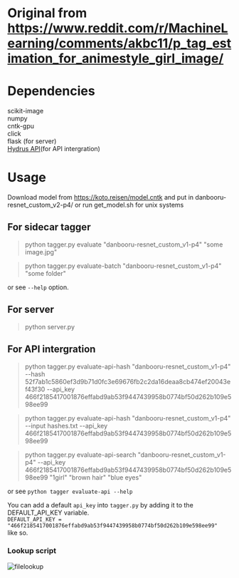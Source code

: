 # Original from https://www.reddit.com/r/MachineLearning/comments/akbc11/p_tag_estimation_for_animestyle_girl_image/
# Dependencies
scikit-image  
numpy  
cntk-gpu  
click  
flask (for server)  
[Hydrus API](https://gitlab.com/cryzed/hydrus-api)(for API intergration)

# Usage
Download model from https://koto.reisen/model.cntk and put in danbooru-resnet_custom_v2-p4/ or run get_model.sh for unix systems  
## For sidecar tagger
> python tagger.py evaluate "danbooru-resnet_custom_v1-p4" "some image.jpg"  

> python tagger.py evaluate-batch "danbooru-resnet_custom_v1-p4" "some folder"  

or see `--help` option.
## For server
> python server.py

## For API intergration
> python tagger.py evaluate-api-hash "danbooru-resnet_custom_v1-p4" --hash 52f7ab1c5860ef3d9b71d0fc3e69676fb2c2da16deaa8cb474ef20043ef43f30 --api_key 466f2185417001876effabd9ab53f9447439958b0774bf50d262b109e598ee99  

> python tagger.py evaluate-api-hash "danbooru-resnet_custom_v1-p4" --input hashes.txt --api_key 466f2185417001876effabd9ab53f9447439958b0774bf50d262b109e598ee99  

> python tagger.py evaluate-api-search "danbooru-resnet_custom_v1-p4" --api_key 466f2185417001876effabd9ab53f9447439958b0774bf50d262b109e598ee99 "1girl" "brown hair" "blue eyes"  

or see `python tagger evaluate-api --help`  

You can add a default `api_key` into `tagger.py` by adding it to the DEFAULT_API_KEY variable.  
```DEFAULT_API_KEY = "466f2185417001876effabd9ab53f9447439958b0774bf50d262b109e598ee99"```  
like so.  

### Lookup script  
![filelookup](DeepDanbooru.png)
